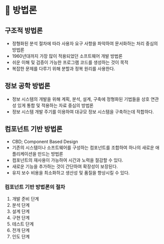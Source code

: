 # 🌟 방법론

## 구조적 방법론

- 정형화된 분석 절차에 따라 사용자 요구 사항을 파악하여 문서화하는 처리 중심의 방법론
- 1960년대까지 가장 많이 적용되었던 소프트웨어 개발 방법론
- 쉬운 이해 및 검증이 가능한 프로그램 코드를 생성하는 것이 목적
- 복잡한 문제를 다루기 위해 분할과 정복 원리를 사용한다.

## 정보 공학 방법론

- 정보 시스템의 개발을 위해 계획, 분석, 설계, 구축에 정형화된 기법들을 상호 연관성 있게 통합 및 적용하는 자료 중심의 방법론
- 정보 시스템 개발 주기를 이용하여 대규모 정보 시스템을 구축하는데 적합하다.

## 컴포넌트 기반 방법론

- CBD; Component Based Design
- 기존의 시스템이나 소프트웨어를 구성하는 컴포넌트를 조합하여 하나의 새로운 애플리케이션을 만드는 방법론
- 컴포넌트의 재사용이 가능하여 시간과 노력을 절감할 수 있다.
- 새로운 기능을 추가하는 것이 간단하여 확장성이 보장된다.
- 유지 보수 비용을 최소화하고 생산성 및 품질을 향상시킬 수 있다.

### 컴포넌트 기반 방법론의 절차

1. 개발 준비 단계
2. 분석 단계
3. 설계 단계
4. 구현 단계
5. 테스트 단계
6. 전개 단계
7. 인도 단계
